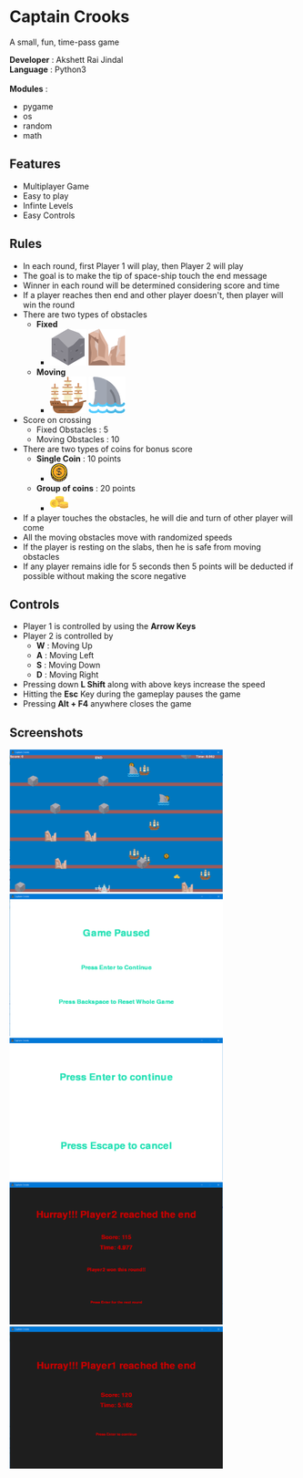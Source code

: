 # **Captain Crooks**

A small, fun, time-pass game

**Developer** : 
Akshett Rai Jindal
<br>
**Language** : 
Python3
<br><br>
**Modules** :  
- pygame
- os
- random
- math


## **Features**
- Multiplayer Game
- Easy to play
- Infinte Levels
- Easy Controls


## **Rules**
- In each round, first Player 1 will play, then Player 2 will play
- The goal is to make the tip of space-ship touch the end message
- Winner in each round will be determined considering score and time
- If a player reaches then end and other player doesn't, then player will win the round
- There are two types of obstacles
    - **Fixed**
        - <img src = "icons/rock.png"> <img src = "icons/stone.png">
    - **Moving**
        - <img src = "icons/ship.png"> <img src = "icons/shark.png">
- Score on crossing 
    - Fixed Obstacles : 5
    - Moving Obstacles : 10
- There are two types of coins for bonus score
    - **Single Coin** : 10 points
        - <img src = "icons/coin.png"><br>
    - **Group of coins** : 20 points
        - <img src = "icons/coinloot.png">
- If a player touches the obstacles, he will die and turn of other player will come
- All the moving obstacles move with randomized speeds
- If the player is resting on the slabs, then he is safe from moving obstacles
- If any player remains idle for 5 seconds then 5 points will be deducted if possible without making the score negative


## **Controls**
- Player 1 is controlled by using the **Arrow Keys**
- Player 2 is controlled by
    - **W** : Moving Up
    - **A** : Moving Left
    - **S** : Moving Down
    - **D** : Moving Right
- Pressing down **L Shift** along with above keys increase the speed
- Hitting the **Esc** Key during the gameplay pauses the game
- Pressing **Alt + F4** anywhere closes the game

## **Screenshots**
<img src = "Screenshots/Ingame.png" height = "250" width = "375">
<img src = "Screenshots/pause_menu.png" height = "250" width = "375"><br>
<img src = "Screenshots/confirm_reset.png" height = "250" width = "375">
<img src = "Screenshots/new_round.png" height = "250" width = "375"><br>
<img src = "Screenshots/Reach_end.png" height = "250" width = "375"><br>
